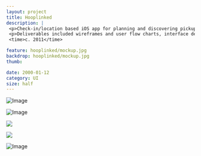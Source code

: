 ```yaml
---
layout: project
title: Hooplinked
description: |
 <p>Check-in/location based iOS app for planning and discovering pickup games nearby. Functionality included the ability to add and rate basketball courts, maintain a list of players with whom you frequently play, organizing games, and win (custom drawn) badges based on milestones.</p>
 <p>Deliverables included wireframes and user flow charts, interface design, app icons, and badge illustrations.</p>
 <time>c. 2011</time>

feature: hooplinked/mockup.jpg
backdrop: hooplinked/mockup.jpg
thumb:

date: 2000-01-12
category: UI
size: half
---
```


![Image]({{site.project_img_path}}hooplinked/hl_screens_a.jpg)

![Image]({{site.project_img_path}}hooplinked/hl_screens_b.jpg)

<p class="half"><img src="{{site.project_img_path}}hooplinked/app_icon.jpg"></p>
<p class="half"><img src="{{site.project_img_path}}hooplinked/app_icon_mockup.jpg"></p>

![Image]({{site.project_img_path}}hooplinked/trophies.jpg)